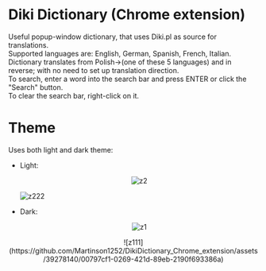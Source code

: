 # Diki Dictionary (Chrome extension)

Useful popup-window dictionary, that uses Diki.pl as source for translations.  
Supported languages are: English, German, Spanish, French, Italian.    
Dictionary translates from Polish->(one of these 5 languages) and in reverse; with no need to set up translation direction.  
To search, enter a word into the search bar and press ENTER or click the "Search" button.  
To clear the search bar, right-click on it.
# Theme
Uses both light and dark theme:

- Light: <p align="center" width="100%">
    ![z2](https://github.com/Martinson1252/DikiDictionary_Chrome_extension/assets/39278140/54894dfb-8e51-4253-9a5c-19cb51e57261)
        </p> 
    <p align="center" width="100%">

    ![z222](https://github.com/Martinson1252/DikiDictionary_Chrome_extension/assets/39278140/ec0fca20-522d-4b1b-9768-affb927bfe67)
</p>

- Dark: <p align="center" width="100%">
    ![z1](https://github.com/Martinson1252/DikiDictionary_Chrome_extension/assets/39278140/ef46af9a-ebfd-4599-a2e4-204dcb66efda)
  </p>


<p align="center" width="100%">
![z111](https://github.com/Martinson1252/DikiDictionary_Chrome_extension/assets/39278140/00797cf1-0269-421d-89eb-2190f693386a)
</p>
    
 


  

